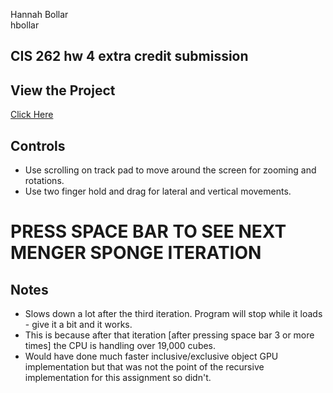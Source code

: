 Hannah Bollar
</br>hbollar

## CIS 262 hw 4 extra credit submission

## View the Project

[Click Here](https://hanbollar.github.io/Menger-Sponge/)

## Controls

- Use scrolling on track pad to move around the screen for zooming and rotations.
- Use two finger hold and drag for lateral and vertical movements.

# PRESS SPACE BAR TO SEE NEXT MENGER SPONGE ITERATION

## Notes

- Slows down a lot after the third iteration. Program will stop while it loads - give it a bit and it works.
- This is because after that iteration [after pressing space bar 3 or more times] the CPU is handling over 19,000 cubes. 
- Would have done much faster inclusive/exclusive object GPU implementation but that was not the point of the recursive implementation for this assignment so didn't.